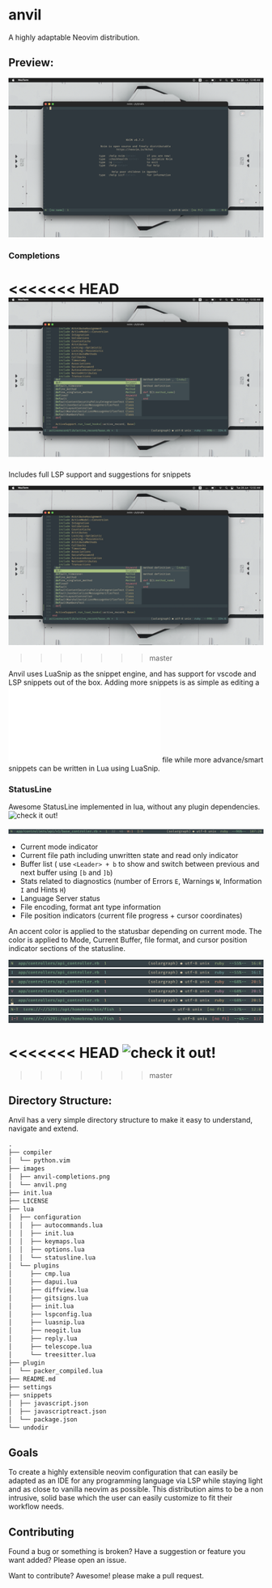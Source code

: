 # anvil
A highly adaptable Neovim distribution.

## Preview:
![anvil preview](images/anvil.png?raw=true "anvil preview")

### Completions

<<<<<<< HEAD
![anvil completions preview](images/anvil-completions.png?raw=true "anvil completions preview")
=======
Includes full LSP support and suggestions for snippets

![anvil completions preview](/images/anvil-completions.png?raw=true "anvil completions preview")
>>>>>>> master

Anvil uses LuaSnip as the snippet engine, and has support for vscode and LSP snippets out of the box. Adding more snippets is as simple as editing a ![json file](./snippets/javascript.json "link to javascript.json file containing example snippets") file while more advance/smart snippets can be written in Lua using LuaSnip.

### StatusLine

Awesome StatusLine implemented in lua, without any plugin dependencies. ![check it out!](/lua/configuration/statusline.lua "link to anvil statusline code")

![StatusLine preview](/images/statusline.png?raw=true "StatusLine preview")

- Current mode indicator
- Current file path including unwritten state and read only indicator
- Buffer list ( use `<Leader> + b` to show and switch between previous and next buffer using `[b` and `]b`)
- Stats related to diagnostics (number of Errors `E`, Warnings `W`, Information `I` and Hints `H`)
- Language Server status
- File encoding, format ant type information
- File position indicators (current file progress + cursor coordinates)

An accent color is applied to the statusbar depending on current mode. The color is applied to Mode, Current Buffer, file format, and cursor position indicator sections of the statusline.

![StatusLine normal mode preview](/images/normal.png?raw=true "StatusLine normal mode preview")
![StatusLine insert mode preview](/images/insert.png?raw=true "StatusLine insert mode preview")
![StatusLine replace mode preview](/images/replace.png?raw=true "StatusLine replace mode preview")
![StatusLine visual mode preview](/images/visual.png?raw=true "StatusLine visual mode preview")
![StatusLine command mode preview](/images/command.png?raw=true "StatusLine command mode preview")
![StatusLine normal mode terminal preview](/images/normal-terminal.png?raw=true "StatusLine normal mode terminal preview")
![StatusLine insert mode terminal preview](/images/insert-terminal.png?raw=true "StatusLine insert mode terminal preview p")

<<<<<<< HEAD
![check it out!](lua/configuration/statusline.lua "link to anvil statusline code")
=======
>>>>>>> master

## Directory Structure:

Anvil has a very simple directory structure to make it easy to understand, navigate and extend.

```
.
├── compiler
│  └── python.vim
├── images
│  ├── anvil-completions.png
│  └── anvil.png
├── init.lua
├── LICENSE
├── lua
│  ├── configuration
│  │  ├── autocommands.lua
│  │  ├── init.lua
│  │  ├── keymaps.lua
│  │  ├── options.lua
│  │  └── statusline.lua
│  └── plugins
│     ├── cmp.lua
│     ├── dapui.lua
│     ├── diffview.lua
│     ├── gitsigns.lua
│     ├── init.lua
│     ├── lspconfig.lua
│     ├── luasnip.lua
│     ├── neogit.lua
│     ├── reply.lua
│     ├── telescope.lua
│     └── treesitter.lua
├── plugin
│  └── packer_compiled.lua
├── README.md
├── settings
├── snippets
│  ├── javascript.json
│  ├── javascriptreact.json
│  └── package.json
└── undodir
```
## Goals

To create a highly extensible neovim configuration that can easily be adapted as an IDE for any programming language via LSP while staying light and as close to vanilla neovim as possible. This distribution aims to be a non intrusive, solid base which the user can easily customize to fit their workflow needs.

## Contributing
Found a bug or something is broken?
Have a suggestion or feature you want added?
Please open an issue.

Want to contribute? Awesome! please make a pull request.
